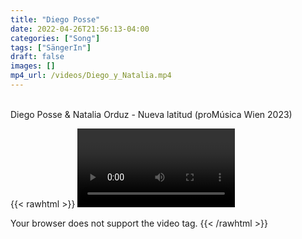 ```yaml
---
title: "Diego Posse"
date: 2022-04-26T21:56:13-04:00
categories: ["Song"]
tags: ["SängerIn"]
draft: false
images: []
mp4_url: /videos/Diego_y_Natalia.mp4
---
```


<br>
Diego Posse & Natalia Orduz - Nueva latitud (proMúsica Wien 2023)

{{< rawhtml >}}
<video width=50% controls autoplay>

<source src="/videos/Diego_y_Natalia.mp4" type="video/mp4">
Your browser does not support the video tag.
</video>
{{< /rawhtml >}}
